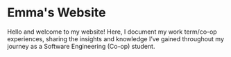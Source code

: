 # Emma's Website

Hello and welcome to my website! Here, I document my work term/co-op experiences, sharing the insights and knowledge I’ve gained throughout my journey as a Software Engineering (Co-op) student. 